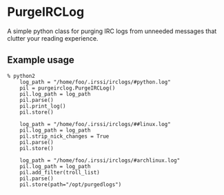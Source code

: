 PurgeIRCLog
===========

A simple python class for purging IRC logs from unneeded messages that clutter your reading experience.

## Example usage

```
% python2
    log_path = "/home/foo/.irssi/irclogs/#python.log"
    pil = purgeirclog.PurgeIRCLog()
    pil.log_path = log_path
    pil.parse()
    pil.print_log()
    pil.store()

    log_path = "/home/foo/.irssi/irclogs/##linux.log"
    pil.log_path = log_path
    pil.strip_nick_changes = True
    pil.parse()
    pil.store()

    log_path = "/home/foo/.irssi/irclogs/#archlinux.log"
    pil.log_path = log_path
    pil.add_filter(troll_list)
    pil.parse()
    pil.store(path="/opt/purgedlogs")
```
